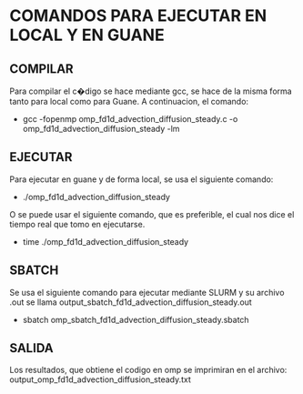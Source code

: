 # COMANDOS PARA EJECUTAR EN LOCAL Y EN GUANE



## COMPILAR 
Para compilar el c�digo se hace mediante gcc, se hace de la misma forma tanto para local como para Guane. A continuacion, el comando: 

- gcc -fopenmp omp_fd1d_advection_diffusion_steady.c -o omp_fd1d_advection_diffusion_steady -lm



## EJECUTAR
Para ejecutar en guane y de forma local, se usa el siguiente comando:

- ./omp_fd1d_advection_diffusion_steady


O se puede usar el siguiente comando, que es preferible, el cual nos dice el tiempo real que tomo en ejecutarse. 

- time ./omp_fd1d_advection_diffusion_steady 



## SBATCH
Se usa el siguiente comando para ejecutar mediante SLURM y su archivo .out se llama output_sbatch_fd1d_advection_diffusion_steady.out

- sbatch omp_sbatch_fd1d_advection_diffusion_steady.sbatch



## SALIDA
Los resultados, que obtiene el codigo en omp se imprimiran en el archivo: output_omp_fd1d_advection_diffusion_steady.txt

